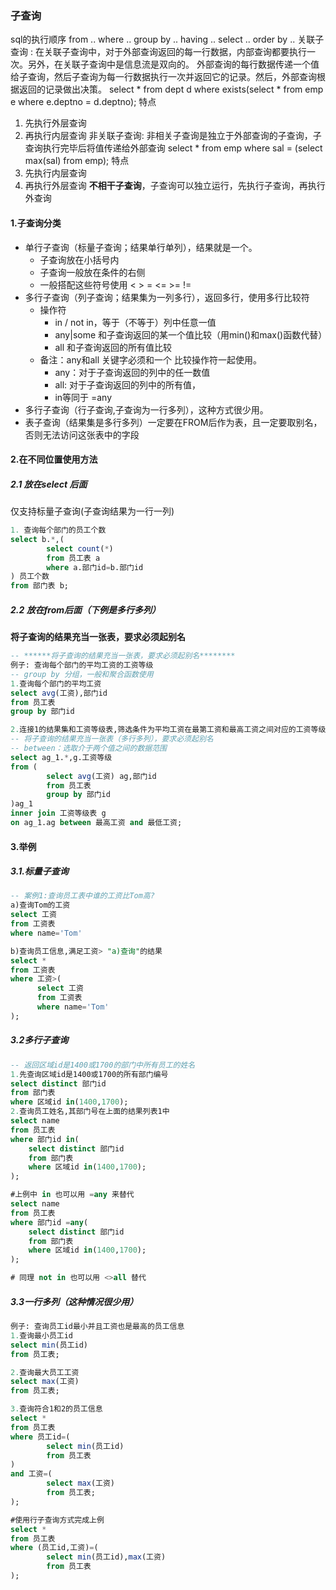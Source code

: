 ### 子查询
sql的执行顺序
from .. where .. group by .. having .. select .. order by ..
关联子查询 :
在关联子查询中，对于外部查询返回的每一行数据，内部查询都要执行一次。另外，在关联子查询中是信息流是双向的。
外部查询的每行数据传递一个值给子查询，然后子查询为每一行数据执行一次并返回它的记录。然后，外部查询根据返回的记录做出决策。
select * from dept d where exists(select * from emp e where e.deptno = d.deptno);
特点
1. 先执行外层查询
2. 再执行内层查询
非关联子查询:
非相关子查询是独立于外部查询的子查询，子查询执行完毕后将值传递给外部查询
select * from emp where sal = (select max(sal) from emp);
特点
1. 先执行内层查询
2. 再执行外层查询
**不相干子查询**，子查询可以独立运行，先执行子查询，再执行外查询
#### 1.子查询分类
* 单行子查询（标量子查询；结果单行单列），结果就是一个。
    * 子查询放在小括号内
    * 子查询一般放在条件的右侧
    * 一般搭配这些符号使用 < > = <= >= !=
* 多行子查询（列子查询；结果集为一列多行），返回多行，使用多行比较符
    * 操作符
        * in / not in，等于（不等于）列中任意一值
        * any|some 和子查询返回的某一个值比较（用min()和max()函数代替）
        * all 和子查询返回的所有值比较
    * 备注：any和all 关键字必须和一个  比较操作符一起使用。
        * any：对于子查询返回的列中的任一数值
        * all: 对于子查询返回的列中的所有值，
        * in等同于  =any
* 多行子查询（行子查询,子查询为一行多列），这种方式很少用。
* 表子查询（结果集是多行多列）一定要在FROM后作为表，且一定要取别名，否则无法访问这张表中的字段
#### 2.在不同位置使用方法
##### 2.1 放在select 后面
仅支持标量子查询(子查询结果为一行一列)
```sql
1. 查询每个部门的员工个数
select b.*,(
        select count(*)
        from 员工表 a
        where a.部门id=b.部门id
) 员工个数
from 部门表 b;
```
##### 2.2 放在from后面（下例是多行多列）
**将子查询的结果充当一张表，要求必须起别名**
```sql
-- ******将子查询的结果充当一张表，要求必须起别名********
例子: 查询每个部门的平均工资的工资等级
-- group by 分组，一般和聚合函数使用
1.查询每个部门的平均工资
select avg(工资),部门id
from 员工表
group by 部门id

2.连接1的结果集和工资等级表,筛选条件为平均工资在最第工资和最高工资之间对应的工资等级.
-- 将子查询的结果充当一张表（多行多列），要求必须起别名
-- between：选取介于两个值之间的数据范围
select ag_1.*,g.工资等级
from (
        select avg(工资) ag,部门id
        from 员工表
        group by 部门id
)ag_1
inner join 工资等级表 g
on ag_1.ag between 最高工资 and 最低工资;
```



#### 3.举例
##### 3.1.标量子查询
```sql
-- 案例1:查询员工表中谁的工资比Tom高?
a)查询Tom的工资
select 工资
from 工资表
where name='Tom'

b)查询员工信息,满足工资> "a)查询"的结果
select * 
from 工资表
where 工资>(
      select 工资
      from 工资表
      where name='Tom'
);

```
##### 3.2多行子查询
```sql
-- 返回区域id是1400或1700的部门中所有员工的姓名
1.先查询区域id是1400或1700的所有部门编号
select distinct 部门id
from 部门表
where 区域id in(1400,1700);
2.查询员工姓名,其部门号在上面的结果列表1中
select name
from 员工表
where 部门id in(
    select distinct 部门id
    from 部门表
    where 区域id in(1400,1700);
);

#上例中 in 也可以用 =any 来替代
select name
from 员工表
where 部门id =any(
    select distinct 部门id
    from 部门表
    where 区域id in(1400,1700);
);

# 同理 not in 也可以用 <>all 替代
```
##### 3.3一行多列（这种情况很少用）
```sql
例子: 查询员工id最小并且工资也是最高的员工信息
1.查询最小员工id
select min(员工id)
from 员工表;

2.查询最大员工工资
select max(工资)
from 员工表;

3.查询符合1和2的员工信息
select *
from 员工表
where 员工id=(
        select min(员工id)
        from 员工表
)
and 工资=(
        select max(工资)
        from 员工表;
);

#使用行子查询方式完成上例
select * 
from 员工表
where (员工id,工资)=(
        select min(员工id),max(工资)
        from 员工表
);
```